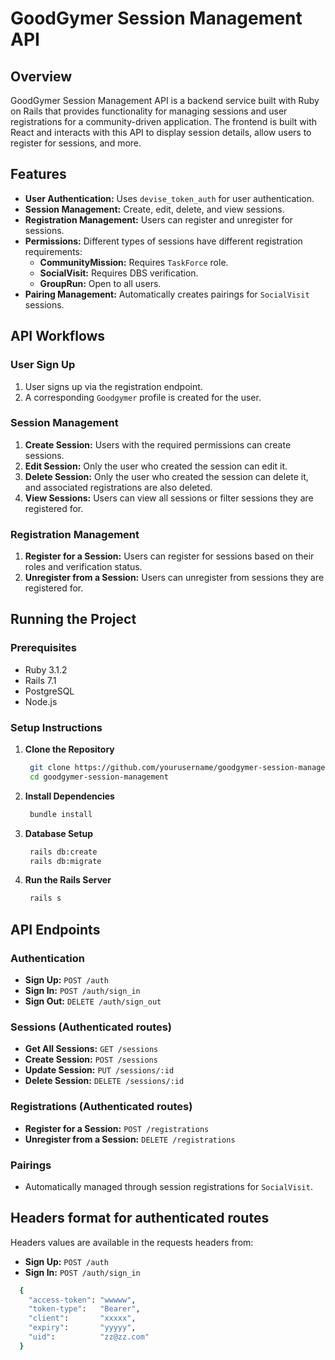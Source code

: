 # GoodGymer Session Management API

## Overview

GoodGymer Session Management API is a backend service built with Ruby on Rails that provides functionality for managing sessions and user registrations for a community-driven application. The frontend is built with React and interacts with this API to display session details, allow users to register for sessions, and more.

## Features

- **User Authentication:** Uses `devise_token_auth` for user authentication.
- **Session Management:** Create, edit, delete, and view sessions.
- **Registration Management:** Users can register and unregister for sessions.
- **Permissions:** Different types of sessions have different registration requirements:
  - **CommunityMission:** Requires `TaskForce` role.
  - **SocialVisit:** Requires DBS verification.
  - **GroupRun:** Open to all users.
- **Pairing Management:** Automatically creates pairings for `SocialVisit` sessions.

## API Workflows

### User Sign Up

1. User signs up via the registration endpoint.
2. A corresponding `Goodgymer` profile is created for the user.

### Session Management

1. **Create Session:** Users with the required permissions can create sessions.
2. **Edit Session:** Only the user who created the session can edit it.
3. **Delete Session:** Only the user who created the session can delete it, and associated registrations are also deleted.
4. **View Sessions:** Users can view all sessions or filter sessions they are registered for.

### Registration Management

1. **Register for a Session:** Users can register for sessions based on their roles and verification status.
2. **Unregister from a Session:** Users can unregister from sessions they are registered for.

## Running the Project

### Prerequisites

- Ruby 3.1.2
- Rails 7.1
- PostgreSQL
- Node.js

### Setup Instructions

1. **Clone the Repository**

   ```sh
    git clone https://github.com/yourusername/goodgymer-session-management.git
    cd goodgymer-session-management
   ```

2. **Install Dependencies**

   ```sh
    bundle install
   ```

3. **Database Setup**

   ```sh
    rails db:create
    rails db:migrate
   ```

4. **Run the Rails Server**

   ```sh
    rails s
   ```

## API Endpoints

### Authentication

- **Sign Up:** `POST /auth`
- **Sign In:** `POST /auth/sign_in`
- **Sign Out:** `DELETE /auth/sign_out`

### Sessions (Authenticated routes)

- **Get All Sessions:** `GET /sessions`
- **Create Session:** `POST /sessions`
- **Update Session:** `PUT /sessions/:id`
- **Delete Session:** `DELETE /sessions/:id`

### Registrations (Authenticated routes)

- **Register for a Session:** `POST /registrations`
- **Unregister from a Session:** `DELETE /registrations`

### Pairings

- Automatically managed through session registrations for `SocialVisit`.

## Headers format for authenticated routes

Headers values are available in the requests headers from:

- **Sign Up:** `POST /auth`
- **Sign In:** `POST /auth/sign_in`

```sh
  {
    "access-token": "wwwww",
    "token-type":   "Bearer",
    "client":       "xxxxx",
    "expiry":       "yyyyy",
    "uid":          "zz@zz.com"
  }
```
